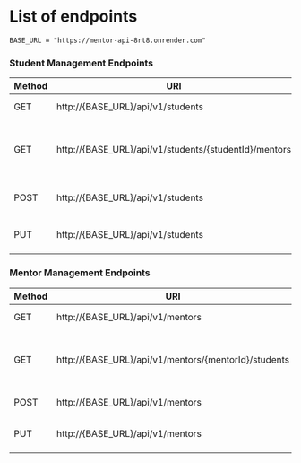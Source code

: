 # List of endpoints

```
BASE_URL = "https://mentor-api-8rt8.onrender.com"
```

### Student Management Endpoints

Method | URI | Description
------------|-----|-------
GET | http://{BASE_URL}/api/v1/students | Fetch all students
GET | http://{BASE_URL}/api/v1/students/{studentId}/mentors | Fetch all mentors assigned to a particular student
POST | http://{BASE_URL}/api/v1/students | Create a new student
PUT |  http://{BASE_URL}/api/v1/students | Assign a mentor to a student

### Mentor Management Endpoints

Method | URI | Description
------------|-----|-------
GET | http://{BASE_URL}/api/v1/mentors | Fetch all mentors
GET | http://{BASE_URL}/api/v1/mentors/{mentorId}/students | Fetch all students assigned to a particular mentor
POST | http://{BASE_URL}/api/v1/mentors | Create a new mentor
PUT | http://{BASE_URL}/api/v1/mentors | Assign a student to a mentor